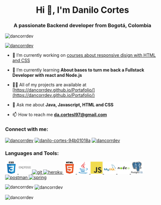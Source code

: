 <h1 align="center">Hi 👋, I'm Danilo Cortes</h1>
<h3 align="center">A passionate Backend developer from Bogotá, Colombia</h3>

<p align="left"> <img src="https://komarev.com/ghpvc/?username=dancorrdev&label=Profile%20views&color=0e75b6&style=flat" alt="dancorrdev" /> </p>

<p align="left"> <a href="https://twitter.com/dancorrdev" target="blank"><img src="https://img.shields.io/twitter/follow/dancorrdev?logo=twitter&style=for-the-badge" alt="dancorrdev" /></a> </p>

- 🔭 I’m currently working on [courses about responsive disign with HTML and CSS](https://dancorrdev.github.io/Carta-Restaurante/)

- 🌱 I’m currently learning **About bases to turn me back a Fullstack Developer with react and Node.js**

- 👨‍💻 All of my projects are available at [https://dancorrdev.github.io/Portafolio/](https://dancorrdev.github.io/Portafolio/)

- 💬 Ask me about **Java, Javascript, HTML and CSS**

- 📫 How to reach me **da.cortesl97@gmail.com**

<h3 align="left">Connect with me:</h3>
<p align="left">
<a href="https://twitter.com/dancorrdev" target="blank"><img align="center" src="https://raw.githubusercontent.com/rahuldkjain/github-profile-readme-generator/master/src/images/icons/Social/twitter.svg" alt="dancorrdev" height="30" width="40" /></a>
<a href="https://linkedin.com/in/danilo-cortes-94b01018a" target="blank"><img align="center" src="https://raw.githubusercontent.com/rahuldkjain/github-profile-readme-generator/master/src/images/icons/Social/linked-in-alt.svg" alt="danilo-cortes-94b01018a" height="30" width="40" /></a>
<a href="https://instagram.com/dancorrdev" target="blank"><img align="center" src="https://raw.githubusercontent.com/rahuldkjain/github-profile-readme-generator/master/src/images/icons/Social/instagram.svg" alt="dancorrdev" height="30" width="40" /></a>
</p>

<h3 align="left">Languages and Tools:</h3>
<p align="left"> <a href="https://www.w3schools.com/css/" target="_blank" rel="noreferrer"> <img src="https://raw.githubusercontent.com/devicons/devicon/master/icons/css3/css3-original-wordmark.svg" alt="css3" width="40" height="40"/> </a> <a href="https://expressjs.com" target="_blank" rel="noreferrer"> <img src="https://raw.githubusercontent.com/devicons/devicon/master/icons/express/express-original-wordmark.svg" alt="express" width="40" height="40"/> </a> <a href="https://git-scm.com/" target="_blank" rel="noreferrer"> <img src="https://www.vectorlogo.zone/logos/git-scm/git-scm-icon.svg" alt="git" width="40" height="40"/> </a> <a href="https://heroku.com" target="_blank" rel="noreferrer"> <img src="https://www.vectorlogo.zone/logos/heroku/heroku-icon.svg" alt="heroku" width="40" height="40"/> </a> <a href="https://www.w3.org/html/" target="_blank" rel="noreferrer"> <img src="https://raw.githubusercontent.com/devicons/devicon/master/icons/html5/html5-original-wordmark.svg" alt="html5" width="40" height="40"/> </a> <a href="https://www.java.com" target="_blank" rel="noreferrer"> <img src="https://raw.githubusercontent.com/devicons/devicon/master/icons/java/java-original.svg" alt="java" width="40" height="40"/> </a> <a href="https://developer.mozilla.org/en-US/docs/Web/JavaScript" target="_blank" rel="noreferrer"> <img src="https://raw.githubusercontent.com/devicons/devicon/master/icons/javascript/javascript-original.svg" alt="javascript" width="40" height="40"/> </a> <a href="https://www.mysql.com/" target="_blank" rel="noreferrer"> <img src="https://raw.githubusercontent.com/devicons/devicon/master/icons/mysql/mysql-original-wordmark.svg" alt="mysql" width="40" height="40"/> </a> <a href="https://nodejs.org" target="_blank" rel="noreferrer"> <img src="https://raw.githubusercontent.com/devicons/devicon/master/icons/nodejs/nodejs-original-wordmark.svg" alt="nodejs" width="40" height="40"/> </a> <a href="https://www.postgresql.org" target="_blank" rel="noreferrer"> <img src="https://raw.githubusercontent.com/devicons/devicon/master/icons/postgresql/postgresql-original-wordmark.svg" alt="postgresql" width="40" height="40"/> </a> <a href="https://postman.com" target="_blank" rel="noreferrer"> <img src="https://www.vectorlogo.zone/logos/getpostman/getpostman-icon.svg" alt="postman" width="40" height="40"/> </a> <a href="https://spring.io/" target="_blank" rel="noreferrer"> <img src="https://www.vectorlogo.zone/logos/springio/springio-icon.svg" alt="spring" width="40" height="40"/> </a> </p>

<p><img align="left" src="https://github-readme-stats.vercel.app/api/top-langs?username=dancorrdev&show_icons=true&locale=en&layout=compact" alt="dancorrdev" /></p>

<p>&nbsp;<img align="center" src="https://github-readme-stats.vercel.app/api?username=dancorrdev&show_icons=true&locale=en" alt="dancorrdev" /></p>

<p><img align="center" src="https://github-readme-streak-stats.herokuapp.com/?user=dancorrdev&" alt="dancorrdev" /></p>
